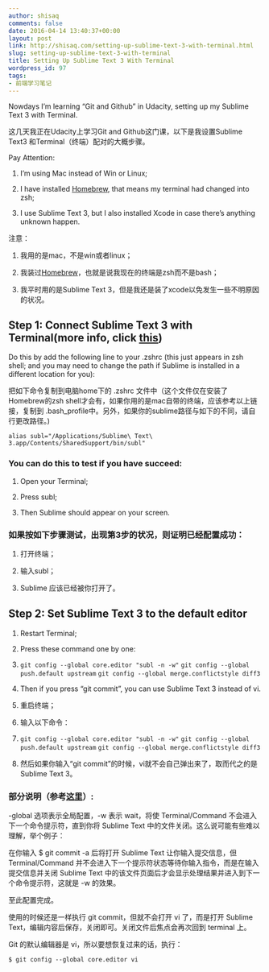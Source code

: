 ```yaml
---
author: shisaq
comments: false
date: 2016-04-14 13:40:37+00:00
layout: post
link: http://shisaq.com/setting-up-sublime-text-3-with-terminal.html
slug: setting-up-sublime-text-3-with-terminal
title: Setting Up Sublime Text 3 With Terminal
wordpress_id: 97
tags:
- 前端学习笔记
---
```


Nowdays I’m learning “Git and Github” in Udacity, setting up my Sublime Text 3 with Terminal.

这几天我正在Udacity上学习Git and Github这门课，以下是我设置Sublime Text3 和Terminal（终端）配对的大概步骤。

Pay Attention:



 	
  1. I’m using Mac instead of Win or Linux;

 	
  2. I have installed [Homebrew](http://brew.sh/), that means my terminal had changed into zsh;

 	
  3. I use Sublime Text 3, but I also installed Xcode in case there’s anything unknown happen.


注意：



 	
  1. 我用的是mac，不是win或者linux；

 	
  2. 我装过[Homebrew](http://brew.sh/index_zh-cn.html)，也就是说我现在的终端是zsh而不是bash；

 	
  3. 我平时用的是Sublime Text 3，但是我还是装了xcode以免发生一些不明原因的状况。




## **Step 1: Connect Sublime Text 3 with Terminal(more info, click **[**this**](https://classroom.udacity.com/courses/ud775/lessons/2980038599/concepts/33331589510923)**)**


Do this by add the following line to your .zshrc (this just appears in zsh shell; and you may need to change the path if Sublime is installed in a different location for you):

把如下命令复制到电脑home下的 .zshrc 文件中（这个文件仅在安装了Homebrew的zsh shell才会有，如果你用的是mac自带的终端，应该参考以上链接，复制到 .bash_profile中。另外，如果你的sublime路径与如下的不同，请自行更改路径。)

`alias subl="/Applications/Sublime\ Text\ 3.app/Contents/SharedSupport/bin/subl"`




### **You can do this to test if you have succeed:**





 	
  1. Open your Terminal;

 	
  2. Press subl;

 	
  3. Then Sublime should appear on your screen.




### **如果按如下步骤测试，出现第3步的状况，则证明已经配置成功：**





 	
  1. 打开终端；

 	
  2. 输入subl；

 	
  3. Sublime 应该已经被你打开了。




## **Step 2: Set Sublime Text 3 to the default editor**





 	
  1. Restart Terminal;

 	
  2. Press these command one by one:

 	
  3. `git config --global core.editor "subl -n -w"`
`git config --global push.default upstream`
`git config --global merge.conflictstyle diff3`

 	
  4. Then if you press “git commit”, you can use Sublime Text 3 instead of vi.



 	
  1. 重启终端；

 	
  2. 输入以下命令：

 	
  3. `git config --global core.editor "subl -n -w"`
`git config --global push.default upstream`
`git config --global merge.conflictstyle diff3`

 	
  4. 然后如果你输入“git commit”的时候，vi就不会自己弹出来了，取而代之的是Sublime Text 3。




### **部分说明（参考**[**这里**](http://ju2ender.github.io/2013/08/24/my-stagger-along-git-guide.html)**）:**


-global 选项表示全局配置，-w 表示 wait，将使 Terminal/Command 不会进入下一个命令提示符，直到你将 Sublime Text 中的文件关闭。这么说可能有些难以理解，举个例子：

在你输入 $ git commit -a 后将打开 Sublime Text 让你输入提交信息，但 Terminal/Command 并不会进入下一个提示符状态等待你输入指令，而是在输入提交信息并关闭 Sublime Text 中的该文件页面后才会显示处理结果并进入到下一个命令提示符，这就是 -w 的效果。

至此配置完成。

使用的时候还是一样执行 git commit，但就不会打开 vi 了，而是打开 Sublime Text，编辑内容后保存，关闭即可。关闭文件后焦点会再次回到 terminal 上。

Git 的默认编辑器是 vi，所以要想恢复过来的话，执行：

`$ git config --global core.editor vi`


